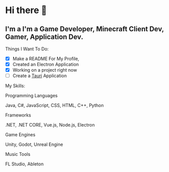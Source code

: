 # Hi there 👋

## I'm a I'm a Game Developer, Minecraft Client Dev, Gamer, Application Dev.

Things I Want To Do:

- [x] Make a README For My Profile,
- [x] Created an Electron Application
- [x] Working on a project right now
- [ ] Create a [Tauri](https://tauri.app "Tauri's Website") Application

My Skills:

Programming Languages

Java, C#, JavaScript, CSS, HTML, C++, Python

Frameworks

.NET, .NET CORE, Vue.js, Node.js, Electron

Game Engines

Unity, Godot, Unreal Engine

Music Tools

FL Studio, Ableton
